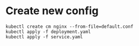 # Create new config

```
kubectl create cm nginx --from-file=default.conf
kubectl apply -f deployment.yaml
kubectl apply -f service.yaml
```